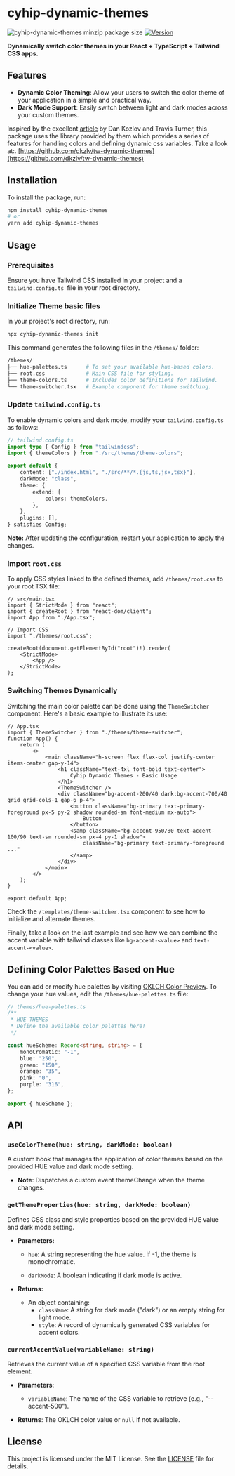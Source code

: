 # cyhip-dynamic-themes

![cyhip-dynamic-themes minzip package size](https://img.shields.io/bundlephobia/minzip/cyhip-dynamic-themes)
[![Version](https://img.shields.io/npm/v/cyhip-dynamic-themes.svg?colorB=green)](https://www.npmjs.com/package/cyhip-dynamic-themes)

**Dynamically switch color themes in your React + TypeScript + Tailwind CSS apps.**

## Features

-   **Dynamic Color Theming**: Allow your users to switch the color theme of your application in a simple and practical way.
-   **Dark Mode Support**: Easily switch between light and dark modes across your custom themes.

Inspired by the excellent [article](https://evilmartians.com/chronicles/better-dynamic-themes-in-tailwind-with-oklch-color-magic) by Dan Kozlov and Travis Turner, this package uses the library provided by them which provides a series of features for handling colors and defining dynamic css variables. Take a look at:. [https://github.com/dkzlv/tw-dynamic-themes](https://github.com/dkzlv/tw-dynamic-themes)

## Installation

To install the package, run:

```bash
npm install cyhip-dynamic-themes
# or
yarn add cyhip-dynamic-themes
```

## Usage

### Prerequisites

Ensure you have Tailwind CSS installed in your project and a `tailwind.config.ts `file in your root directory.

### Initialize Theme basic files

In your project's root directory, run:

```bash
npx cyhip-dynamic-themes init
```

This command generates the following files in the `/themes/` folder:

```bash
/themes/
├── hue-palettes.ts      # To set your available hue-based colors.
├── root.css             # Main CSS file for styling.
├── theme-colors.ts      # Includes color definitions for Tailwind.
└── theme-switcher.tsx   # Example component for theme switching.
```

### Update `tailwind.config.ts`

To enable dynamic colors and dark mode, modify your `tailwind.config.ts` as follows:

```ts
// tailwind.config.ts
import type { Config } from "tailwindcss";
import { themeColors } from "./src/themes/theme-colors";

export default {
    content: ["./index.html", "./src/**/*.{js,ts,jsx,tsx}"],
    darkMode: "class",
    theme: {
        extend: {
            colors: themeColors,
        },
    },
    plugins: [],
} satisfies Config;
```

**Note:** After updating the configuration, restart your application to apply the changes.

### Import `root.css`

To apply CSS styles linked to the defined themes, add `/themes/root.css` to your root TSX file:

```tsx
// src/main.tsx
import { StrictMode } from "react";
import { createRoot } from "react-dom/client";
import App from "./App.tsx";

// Import CSS
import "./themes/root.css";

createRoot(document.getElementById("root")!).render(
    <StrictMode>
        <App />
    </StrictMode>
);
```

### Switching Themes Dynamically

Switching the main color palette can be done using the `ThemeSwitcher` component. Here's a basic example to illustrate its use:

```tsx
// App.tsx
import { ThemeSwitcher } from "./themes/theme-switcher";
function App() {
    return (
        <>
            <main className="h-screen flex flex-col justify-center items-center gap-y-14">
                <h1 className="text-4xl font-bold text-center">
                    Cyhip Dynamic Themes - Basic Usage
                </h1>
                <ThemeSwitcher />
                <div className="bg-accent-200/40 dark:bg-accent-700/40 grid grid-cols-1 gap-6 p-4">
                    <button className="bg-primary text-primary-foreground px-5 py-2 shadow rounded-sm font-medium mx-auto">
                        Button
                    </button>
                    <samp className="bg-accent-950/80 text-accent-100/90 text-sm rounded-sm px-4 py-1 shadow">
                        className="bg-primary text-primary-foreground ..."
                    </samp>
                </div>
            </main>
        </>
    );
}

export default App;
```

Check the `/templates/theme-switcher.tsx` component to see how to initialize and alternate themes.

Finally, take a look on the last example and see how we can combine the accent variable with tailwind classes like `bg-accent-<value>` and `text-accent-<value>`.

## Defining Color Palettes Based on Hue

You can add or modify hue palettes by visiting [OKLCH Color Preview](https://oklch.com/). To change your hue values, edit the `/themes/hue-palettes.ts` file:

```ts
// themes/hue-palettes.ts
/**
 * HUE THEMES
 * Define the available color palettes here!
 */

const hueScheme: Record<string, string> = {
    monoCromatic: "-1",
    blue: "250",
    green: "150",
    orange: "35",
    pink: "0",
    purple: "316",
};

export { hueScheme };
```

## API

### `useColorTheme(hue: string, darkMode: boolean)`

A custom hook that manages the application of color themes based on the provided HUE value and dark mode setting.

-   **Note**: Dispatches a custom event themeChange when the theme changes.

### `getThemeProperties(hue: string, darkMode: boolean)`

Defines CSS class and style properties based on the provided HUE value and dark mode setting.

-   **Parameters:**

    -   `hue`: A string representing the hue value. If -1, the theme is monochromatic.

    -   `darkMode`: A boolean indicating if dark mode is active.

-   **Returns:**

    -   An object containing:
        -   `className`: A string for dark mode ("dark") or an empty string for light mode.
        -   `style`: A record of dynamically generated CSS variables for accent colors.

### `currentAccentValue(variableName: string)`

Retrieves the current value of a specified CSS variable from the root element.

-   **Parameters**:

    -   `variableName`: The name of the CSS variable to retrieve (e.g., "--accent-500").

-   **Returns**: The OKLCH color value or `null` if not available.

## License

This project is licensed under the MIT License. See the [LICENSE](./LICENSE) file for details.

